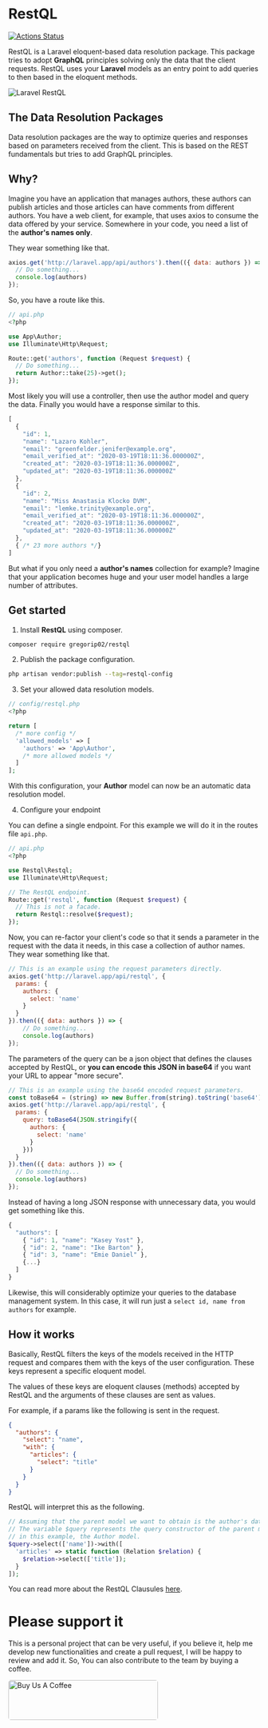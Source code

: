 # RestQL

[![Actions Status](https://github.com/gregorip02/restql/workflows/tests/badge.svg)](https://github.com/gregorip02/restql/actions)

RestQL is a Laravel eloquent-based data resolution package. This package tries to
adopt **GraphQL** principles solving only the data that the client requests.
RestQL uses your **Laravel** models as an entry point to add queries to then
based in the eloquent methods.

<img src="./img/example.png" alt="Laravel RestQL"/>

## **The Data Resolution Packages**

Data resolution packages are the way to optimize queries and responses based on
parameters received from the client. This is based on the REST fundamentals but tries
to add GraphQL principles.

## **Why?**

Imagine you have an application that manages authors, these authors can publish
articles and those articles can have comments from different authors. You have a
web client, for example, that uses axios to consume the data offered by your service.
Somewhere in your code, you need a list of the **author's names only**.

They wear something like that.

```js
axios.get('http://laravel.app/api/authors').then(({ data: authors }) => {
  // Do something...
  console.log(authors)
});
```

So, you have a route like this.

```php
// api.php
<?php

use App\Author;
use Illuminate\Http\Request;

Route::get('authors', function (Request $request) {
  // Do something...
  return Author::take(25)->get();
});
```

Most likely you will use a controller, then use the author model and query the data.
Finally you would have a response similar to this.

```js
[
  {
    "id": 1,
    "name": "Lazaro Kohler",
    "email": "greenfelder.jenifer@example.org",
    "email_verified_at": "2020-03-19T18:11:36.000000Z",
    "created_at": "2020-03-19T18:11:36.000000Z",
    "updated_at": "2020-03-19T18:11:36.000000Z"
  },
  {
    "id": 2,
    "name": "Miss Anastasia Klocko DVM",
    "email": "lemke.trinity@example.org",
    "email_verified_at": "2020-03-19T18:11:36.000000Z",
    "created_at": "2020-03-19T18:11:36.000000Z",
    "updated_at": "2020-03-19T18:11:36.000000Z"
  },
  { /* 23 more authors */}
]
```

But what if you only need a **author's names** collection for example? Imagine
that your application becomes huge and your user model handles a large number of
attributes.

## **Get started**

1. Install **RestQL** using composer.

```bash
composer require gregorip02/restql
```

2. Publish the package configuration.

```bash
php artisan vendor:publish --tag=restql-config
```

3. Set your allowed data resolution models.

```php
// config/restql.php
<?php

return [
  /* more config */
  'allowed_models' => [
    'authors' => 'App\Author',
    /* more allowed models */
  ]
];
```

With this configuration, your **Author** model can now be an automatic data resolution model.

4. Configure your endpoint

You can define a single endpoint. For this example we will do it in the routes
file `api.php`.

```php
// api.php
<?php

use Restql\Restql;
use Illuminate\Http\Request;

// The RestQL endpoint.
Route::get('restql', function (Request $request) {
  // This is not a facade.
  return Restql::resolve($request);
});
```

Now, you can re-factor your client's code so that it sends a parameter in the
request with the data it needs, in this case a collection of author names. They wear
something like that.

```js
// This is an example using the request parameters directly.
axios.get('http://laravel.app/api/restql', {
  params: {
    authors: {
      select: 'name'
    }
  }
}).then(({ data: authors }) => {
    // Do something...
    console.log(authors)
});
```

The parameters of the query can be a json object that defines the clauses accepted
by RestQL, or **you can encode this JSON in base64** if you want your URL to
appear "more secure".

```js
// This is an example using the base64 encoded request parameters.
const toBase64 = (string) => new Buffer.from(string).toString('base64');
axios.get('http://laravel.app/api/restql', {
  params: {
    query: toBase64(JSON.stringify({
      authors: {
        select: 'name'
      }
    }))
  }
}).then(({ data: authors }) => {
  // Do something...
  console.log(authors)
});
```

Instead of having a long JSON response with unnecessary data, you would get
something like this.

```js
{
  "authors": [
    { "id": 1, "name": "Kasey Yost" },
    { "id": 2, "name": "Ike Barton" },
    { "id": 3, "name": "Emie Daniel" },
    {...}
  ]
}
```

Likewise, this will considerably optimize your queries to the database management
system. In this case, it will run just a `select id, name from authors` for example.

## **How it works**

Basically, RestQL filters the keys of the models received in the HTTP request and
compares them with the keys of the user configuration. These keys represent a
specific eloquent model.

The values of these keys are eloquent clauses (methods) accepted by RestQL and
the arguments of these clauses are sent as values.

For example, if a params like the following is sent in the request.

```json
{
  "authors": {
    "select": "name",
    "with": {
      "articles": {
        "select": "title"
      }
    }
  }
}
```

RestQL will interpret this as the following.

```php
// Assuming that the parent model we want to obtain is the author's data.
// The variable $query represents the query constructor of the parent model,
// in this example, the Author model.
$query->select(['name'])->with([
  'articles' => static function (Relation $relation) {
    $relation->select(['title']);
  }
]);
```

You can read more about the RestQL Clausules <a href="./docs/Clausules.md"
                                                title="RestQL Documentation">here</a>.

# **Please support it**

This is a personal project that can be very useful, if you believe it, help me
develop new functionalities and create a pull request, I will be happy to review
and add it. So, You can also contribute to the team by buying a coffee.

<a href="https://www.buymeacoffee.com/BgHiZ9b" target="_blank">
    <img src="https://cdn.buymeacoffee.com/buttons/default-red.png"
        style="border-radius: 5px;"
        alt="Buy Us A Coffee"
        width="300"
        height="80"/>
</a>

